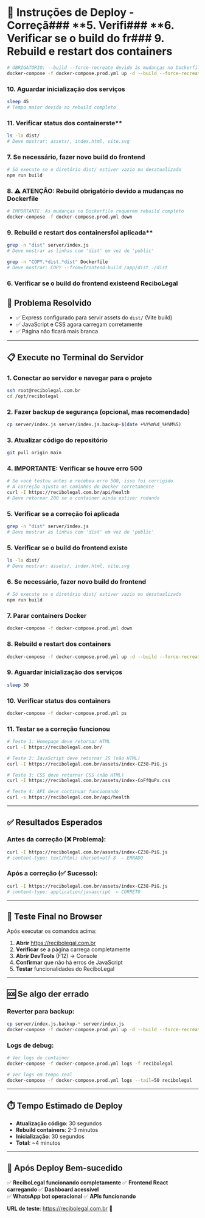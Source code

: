 # 🚀 Instruções de Deploy - Correçã### **5. Verifi### **6. Verificar se o build do fr### **9. Rebuild e restart dos containers**
```bash
# OBRIGATÓRIO: --build --force-recreate devido às mudanças no Dockerfile
docker-compose -f docker-compose.prod.yml up -d --build --force-recreate
```

### **10. Aguardar inicialização dos serviços**
```bash
sleep 45
# Tempo maior devido ao rebuild completo
```

### **11. Verificar status dos containers**te**
```bash
ls -la dist/
# Deve mostrar: assets/, index.html, vite.svg
```

### **7. Se necessário, fazer novo build do frontend**
```bash
# Só execute se o diretório dist/ estiver vazio ou desatualizado
npm run build
```

### **8. ⚠️ ATENÇÃO: Rebuild obrigatório devido a mudanças no Dockerfile**
```bash
# IMPORTANTE: As mudanças no Dockerfile requerem rebuild completo
docker-compose -f docker-compose.prod.yml down
```

### **9. Rebuild e restart dos containers**foi aplicada**
```bash
grep -n "dist" server/index.js
# Deve mostrar as linhas com 'dist' em vez de 'public'

grep -n "COPY.*dist.*dist" Dockerfile  
# Deve mostrar: COPY --from=frontend-build /app/dist ./dist
```

### **6. Verificar se o build do frontend existe**end ReciboLegal

## 🎯 **Problema Resolvido**
- ✅ Express configurado para servir assets do `dist/` (Vite build)
- ✅ JavaScript e CSS agora carregam corretamente
- ✅ Página não ficará mais branca

---

## 📋 **Execute no Terminal do Servidor**

### **1. Conectar ao servidor e navegar para o projeto**
```bash
ssh root@recibolegal.com.br
cd /opt/recibolegal
```

### **2. Fazer backup de segurança (opcional, mas recomendado)**
```bash
cp server/index.js server/index.js.backup-$(date +%Y%m%d_%H%M%S)
```

### **3. Atualizar código do repositório**
```bash
git pull origin main
```

### **4. IMPORTANTE: Verificar se houve erro 500**
```bash
# Se você testou antes e recebeu erro 500, isso foi corrigido
# A correção ajusta os caminhos do Docker corretamente
curl -I https://recibolegal.com.br/api/health
# Deve retornar 200 se o container ainda estiver rodando
```

### **5. Verificar se a correção foi aplicada**
```bash
grep -n "dist" server/index.js
# Deve mostrar as linhas com 'dist' em vez de 'public'
```

### **5. Verificar se o build do frontend existe**
```bash
ls -la dist/
# Deve mostrar: assets/, index.html, vite.svg
```

### **6. Se necessário, fazer novo build do frontend**
```bash
# Só execute se o diretório dist/ estiver vazio ou desatualizado
npm run build
```

### **7. Parar containers Docker**
```bash
docker-compose -f docker-compose.prod.yml down
```

### **8. Rebuild e restart dos containers**
```bash
docker-compose -f docker-compose.prod.yml up -d --build --force-recreate
```

### **9. Aguardar inicialização dos serviços**
```bash
sleep 30
```

### **10. Verificar status dos containers**
```bash
docker-compose -f docker-compose.prod.yml ps
```

### **11. Testar se a correção funcionou**
```bash
# Teste 1: Homepage deve retornar HTML
curl -I https://recibolegal.com.br/

# Teste 2: JavaScript deve retornar JS (não HTML)
curl -I https://recibolegal.com.br/assets/index-CZ38-PiG.js

# Teste 3: CSS deve retornar CSS (não HTML)  
curl -I https://recibolegal.com.br/assets/index-CoFfQuPx.css

# Teste 4: API deve continuar funcionando
curl -s https://recibolegal.com.br/api/health
```

---

## ✅ **Resultados Esperados**

### **Antes da correção (❌ Problema):**
```bash
curl -I https://recibolegal.com.br/assets/index-CZ38-PiG.js
# content-type: text/html; charset=utf-8  ← ERRADO
```

### **Após a correção (✅ Sucesso):**
```bash
curl -I https://recibolegal.com.br/assets/index-CZ38-PiG.js  
# content-type: application/javascript  ← CORRETO
```

---

## 🧪 **Teste Final no Browser**

Após executar os comandos acima:

1. **Abrir** https://recibolegal.com.br
2. **Verificar** se a página carrega completamente
3. **Abrir DevTools** (F12) → Console
4. **Confirmar** que não há erros de JavaScript
5. **Testar** funcionalidades do ReciboLegal

---

## 🆘 **Se algo der errado**

### **Reverter para backup:**
```bash
cp server/index.js.backup-* server/index.js
docker-compose -f docker-compose.prod.yml up -d --build --force-recreate
```

### **Logs de debug:**
```bash
# Ver logs do container
docker-compose -f docker-compose.prod.yml logs -f recibolegal

# Ver logs em tempo real
docker-compose -f docker-compose.prod.yml logs --tail=50 recibolegal
```

---

## ⏱️ **Tempo Estimado de Deploy**
- **Atualização código**: 30 segundos
- **Rebuild containers**: 2-3 minutos  
- **Inicialização**: 30 segundos
- **Total**: ~4 minutos

---

## 🎉 **Após Deploy Bem-sucedido**

✅ **ReciboLegal funcionando completamente**
✅ **Frontend React carregando**
✅ **Dashboard acessível**  
✅ **WhatsApp bot operacional**
✅ **APIs funcionando**

**URL de teste**: https://recibolegal.com.br 🚀

